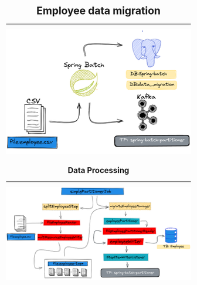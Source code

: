 <div align="center">

# Employee data migration
<hr>

![Core Architeture](files/readme/core/core.png)
</div>


<div align="center">

## Data Processing

<hr>

![Data_processing](files/readme/processing/processing.png)
</div>